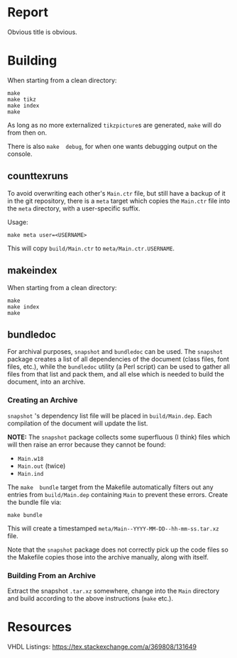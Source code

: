 Report
======

Obvious title is obvious.


Building
========

When starting from a clean directory:
```
make
make tikz
make index
make
```

As long as  no more externalized `tikzpicture`s are generated,  `make` will do
from then on.

There  is also  `make  debug`, for  when  one wants  debugging  output on  the
console.

## counttexruns

To avoid overwriting each other's `Main.ctr`  file, but still have a backup of
it in the git repository, there is a `meta` target which copies the `Main.ctr`
file into the `meta` directory, with a user-specific suffix.

Usage:
```
make meta user=<USERNAME>
```

This will copy `build/Main.ctr` to `meta/Main.ctr.USERNAME`.


## makeindex

When starting from a clean directory:
```
make
make index
make
```

## bundledoc

For archival purposes, `snapshot` and  `bundledoc` can be used. The `snapshot`
package creates a list of all  dependencies of the document (class files, font
files, etc.),  while the `bundledoc`  utility (a Perl  script) can be  used to
gather all files from that list and pack them, and all else which is needed to
build the document, into an archive.

### Creating an Archive

`snapshot` 's  dependency list file  will be placed  in `build/Main.dep`. Each
compilation of the document will update the list.

**NOTE:** The  `snapshot` package  collects some  superfluous (I  think) files
which will then raise an error because they cannot be found:

- `Main.w18`
- `Main.out` (twice)
- `Main.ind`

The  `make  bundle`  target  from   the  Makefile  automatically  filters  out
any  entries   from  `build/Main.dep`  containing  `Main`   to  prevent  these
errors. Create the bundle file via:

```
make bundle
```

This will create a timestamped `meta/Main--YYYY-MM-DD--hh-mm-ss.tar.xz` file.

Note that the `snapshot` package does not  correctly pick up the code files so
the Makefile copies those into the archive manually, along with itself.


### Building From an Archive

Extract the snapshot `.tar.xz` somewhere, change into the `Main` directory and
build according to the above instructions (`make` etc.).


Resources
=========
VHDL Listings:
https://tex.stackexchange.com/a/369808/131649

